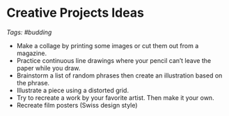 # Creative Projects Ideas

_Tags: #budding_

- Make a collage by printing some images or cut them out from a magazine.
- Practice continuous line drawings where your pencil can’t leave the paper while you draw.
- Brainstorm a list of random phrases then create an illustration based on the phrase.
- Illustrate a piece using a distorted grid.
- Try to recreate a work by your favorite artist. Then make it your own.
- Recreate film posters (Swiss design style)
